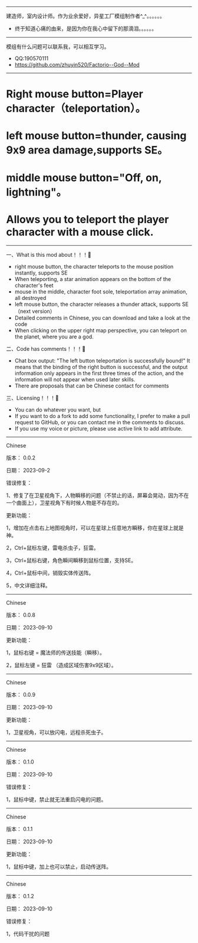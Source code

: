 ---------------------------------------------------------------------------------------------------  

建造师，室内设计师。作为业余爱好，异星工厂模组制作者^_^。。。。。。

   *   终于知道心痛的由来，是因为你在我心中留下的那滴泪。。。。。。

---------------------------------------------------------------------------------------------------  

模组有什么问题可以联系我，可以相互学习。

   *   QQ:190570111
   *   https://github.com/zhuyin520/Factorio--God--Mod

---------------------------------------------------------------------------------------------------  

#  Right mouse button=Player character（teleportation）。
#  left mouse button=thunder, causing 9x9 area damage,supports SE。
#  middle mouse button="Off, on, lightning"。

#  Allows you to teleport the player character with a mouse click.

---------------------------------------------------------------------------------------------------  

一、What is this mod about！！！💟
  
   *  right mouse button, the character teleports to the mouse position instantly, supports SE
   *  When teleporting, a star animation appears on the bottom of the character's feet    
   *  mouse in the middle, character foot sole, teleportation array animation, all destroyed
   *  left mouse button, the character releases a thunder attack, supports SE           （next version）
   *  Detailed comments in Chinese, you can download and take a look at the code
   * When clicking on the upper right map perspective, you can teleport on the planet, where you are a god.

二、Code has comments！！！💟
   
   *  Chat box output: "The left button teleportation is successfully bound!" It means that the binding of the right button is successful, and the output information only appears in the first three times of the action, and the information will not appear when
   used later skills.
   *  There are proposals that can be Chinese contact for comments

三、Licensing！！！💟
   
   *  You can do whatever you want, but
   *  If you want to do a fork to add some functionality, I prefer to make a pull request to GitHub, or you can contact me in the comments to discuss.
   *  If you use my voice or picture, please use active link to add attribute.
---------------------------------------------------------------------------------------------------  

Chinese

版本： 0.0.2

日期： 2023-09-2

错误修复：

1、修复了在卫星视角下，人物瞬移的问题（不禁止的话，屏幕会晃动，因为不在一个曲面上），卫星视角下有时候人物是不存在的。

更新功能：

1，增加在点击右上地图视角时，可以在星球上任意地方瞬移，你在星球上就是神。

2，Ctrl+鼠标左键，雷电杀虫子，狂雷。

3，Ctrl+鼠标右键，角色瞬间瞬移到鼠标位置，支持SE。

4，Ctrl+鼠标中间，销毁实体传送阵。

5，中文详细注释。

---------------------------------------------------------------------------------------------------  

Chinese

版本： 0.0.8

日期： 2023-09-10

更新功能：

1，鼠标右键 = 魔法师的传送技能（瞬移）。

2，鼠标左键 = 狂雷 （造成区域伤害9x9区域）。

---------------------------------------------------------------------------------------------------  
Chinese

版本： 0.0.9

日期： 2023-09-10

更新功能：

1，卫星视角，可以放闪电，远程杀死虫子。

---------------------------------------------------------------------------------------------------  
Chinese

版本： 0.1.0

日期： 2023-09-10

错误修复：

1，鼠标中键，禁止就无法重启闪电的问题。

---------------------------------------------------------------------------------------------------  
Chinese

版本： 0.1.1

日期： 2023-09-10

更新功能：

1，鼠标中键，加上也可以禁止，启动传送阵。

---------------------------------------------------------------------------------------------------  
Chinese

版本： 0.1.2

日期： 2023-09-10

错误修复：

1，代码干扰的问题




